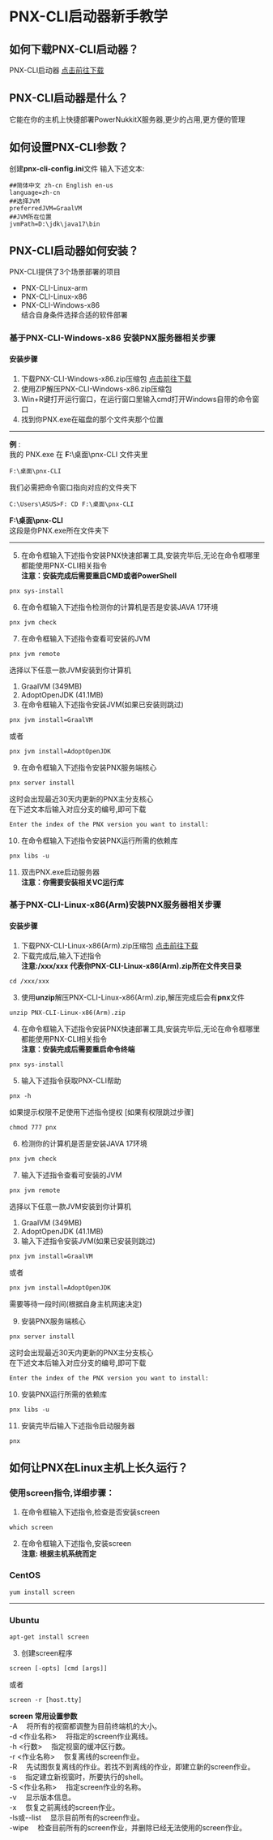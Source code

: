 # PNX-CLI启动器新手教学
## 如何下载PNX-CLI启动器？
PNX-CLI启动器 [点击前往下载](https://github.com/PowerNukkitX/PNX-CLI/releases)
## PNX-CLI启动器是什么？
它能在你的主机上快捷部署PowerNukkitX服务器,更少的占用,更方便的管理
## 如何设置PNX-CLI参数？
创建**pnx-cli-config.ini**文件
输入下述文本:
```
##简体中文 zh-cn English en-us
language=zh-cn
##选择JVM
preferredJVM=GraalVM
##JVM所在位置
jvmPath=D:\jdk\java17\bin
```
## PNX-CLI启动器如何安装？
PNX-CLI提供了3个场景部署的项目
- PNX-CLI-Linux-arm
- PNX-CLI-Linux-x86
- PNX-CLI-Windows-x86\
结合自身条件选择合适的软件部署
### 基于PNX-CLI-Windows-x86 安装PNX服务器相关步骤
#### 安装步骤
1. 下载PNX-CLI-Windows-x86.zip压缩包 [点击前往下载](https://github.com/PowerNukkitX/PNX-CLI/releases)
2. 使用ZIP解压PNX-CLI-Windows-x86.zip压缩包
3. Win+R键打开运行窗口，在运行窗口里输入cmd打开Windows自带的命令窗口
4. 找到你PNX.exe在磁盘的那个文件夹那个位置
----
**例** :\
我的 PNX.exe 在 **F:**\桌面\pnx-CLI 文件夹里
```
F:\桌面\pnx-CLI
```
我们必需把命令窗口指向对应的文件夹下
```
C:\Users\ASUS>F: CD F:\桌面\pnx-CLI
```
**F:\桌面\pnx-CLI**\
这段是你PNX.exe所在文件夹下

----
5. 在命令框输入下述指令安装PNX快速部署工具,安装完毕后,无论在命令框哪里都能使用PNX-CLI相关指令\
**注意：安装完成后需要重启CMD或者PowerShell**
```
pnx sys-install
```
6. 在命令框输入下述指令检测你的计算机是否是安装JAVA 17环境
```
pnx jvm check
```
7. 在命令框输入下述指令查看可安装的JVM
```
pnx jvm remote
```
选择以下任意一款JVM安装到你计算机
1. GraalVM (349MB)
2. AdoptOpenJDK (41.1MB)
8. 在命令框输入下述指令安装JVM(如果已安装则跳过)
```
pnx jvm install=GraalVM  
```
或者
```
pnx jvm install=AdoptOpenJDK
```
9. 在命令框输入下述指令安装PNX服务端核心
```
pnx server install
```
这时会出现最近30天内更新的PNX主分支核心\
在下述文本后输入对应分支的编号,即可下载
```
Enter the index of the PNX version you want to install:
```
10. 在命令框输入下述指令安装PNX运行所需的依赖库
```
pnx libs -u
```
11. 双击PNX.exe启动服务器\
**注意：你需要安装相关VC运行库**

### 基于PNX-CLI-Linux-x86(Arm)安装PNX服务器相关步骤
#### 安装步骤
1. 下载PNX-CLI-Linux-x86(Arm).zip压缩包 [点击前往下载](https://github.com/PowerNukkitX/PNX-CLI/releases)
2. 下载完成后,输入下述指令\
**注意:/xxx/xxx 代表你PNX-CLI-Linux-x86(Arm).zip所在文件夹目录**
```
cd /xxx/xxx
```
3. 使用**unzip**解压PNX-CLI-Linux-x86(Arm).zip,解压完成后会有**pnx**文件
```
unzip PNX-CLI-Linux-x86(Arm).zip
```
4. 在命令框输入下述指令安装PNX快速部署工具,安装完毕后,无论在命令框哪里都能使用PNX-CLI相关指令\
**注意：安装完成后需要重启命令终端**
```
pnx sys-install
```
5. 输入下述指令获取PNX-CLI帮助
```
pnx -h
```
如果提示权限不足使用下述指令提权 [如果有权限跳过步骤]
```
chmod 777 pnx
```
6. 检测你的计算机是否是安装JAVA 17环境
```
pnx jvm check
```
7. 输入下述指令查看可安装的JVM
```
pnx jvm remote
```
选择以下任意一款JVM安装到你计算机
1. GraalVM (349MB)
2. AdoptOpenJDK (41.1MB)
8. 输入下述指令安装JVM(如果已安装则跳过)
```
pnx jvm install=GraalVM  
```
或者
```
pnx jvm install=AdoptOpenJDK
```
需要等待一段时间(根据自身主机网速决定)

9. 安装PNX服务端核心
```
pnx server install
```
这时会出现最近30天内更新的PNX主分支核心\
在下述文本后输入对应分支的编号,即可下载
```
Enter the index of the PNX version you want to install:
```
10. 安装PNX运行所需的依赖库
```
pnx libs -u
```
11. 安装完毕后输入下述指令启动服务器
```
pnx
```
## 如何让PNX在Linux主机上长久运行？
### 使用screen指令,详细步骤：
1. 在命令框输入下述指令,检查是否安装screen
```
which screen
```
2. 在命令框输入下述指令,安装screen\
**注意: 根据主机系统而定** 
### CentOS
```
yum install screen
```
---
### Ubuntu
```
apt-get install screen
```
3. 创建screen程序
```
screen [-opts] [cmd [args]]
```
或者
```
screen -r [host.tty]
```
**screen 常用设置参数**\
-A 　将所有的视窗都调整为目前终端机的大小。\
-d <作业名称> 　将指定的screen作业离线。\
-h <行数> 　指定视窗的缓冲区行数。\
-r <作业名称> 　恢复离线的screen作业。\
-R 　先试图恢复离线的作业。若找不到离线的作业，即建立新的screen作业。\
-s 　指定建立新视窗时，所要执行的shell。\
-S <作业名称> 　指定screen作业的名称。\
-v 　显示版本信息。\
-x 　恢复之前离线的screen作业。\
-ls或--list 　显示目前所有的screen作业。\
-wipe 　检查目前所有的screen作业，并删除已经无法使用的screen作业。
